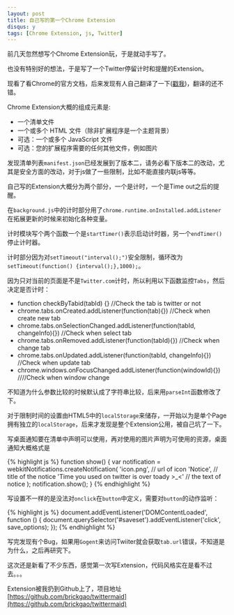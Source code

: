 ```yaml
---
layout: post
title: 自己写的第一个Chrome Extension
disqus: y
tags: [Chrome Extension, js, Twitter]
---
```


前几天忽然想写个Chrome Extension玩，于是就动手写了。

也没有特别好的想法，于是写了一个Twitter停留计时和提醒的Extension。

现看了看Chrome的官方文档，后来发现有人自己翻译了一下([戳我](https://crxdoc-zh.appspot.com/extensions/getstarted.html))，翻译的还不错。

Chrome Extension大概的组成元素是:

*   一个清单文件  
*   一个或多个 HTML 文件（除非扩展程序是一个主题背景）  
*   可选：一个或多个 JavaScript 文件  
*   可选：您的扩展程序需要的任何其他文件，例如图片

发现清单列表`manifest.json`已经发展到了版本二，请务必看下版本二的改动，尤其是安全方面的改动，对于js做了一些限制，比如不能直接内联js等等。

自己写的Extension大概分为两个部分，一个是计时，一个是Time out之后的提醒。

在`background.js`中的计时部分用了`chrome.runtime.onInstalled.addListener`在拓展更新的时候来初始化各种变量。

计时模块写个两个函数一个是`startTimer()`表示启动计时器，另一个`endTimer()`停止计时器。

计时部分因为对`setTimeout("interval();")`安全限制，循环改为`setTimeout(function() {interval();},1000);`。

因为只对当前的页面是不是`Twitter.com`计时，所以利用以下函数监控`Tabs`，然后决定是否计时：

*   function checkByTabid(tabId) {} //Check the tab is twitter or not  
*   chrome.tabs.onCreated.addListener(function(tab){}) //Check when create new tab  
*   chrome.tabs.onSelectionChanged.addListener(function(tabId, changeInfo){}) //Check when select tab  
*   chrome.tabs.onRemoved.addListener(function(tabId){}) //Check when change tab  
*   chrome.tabs.onUpdated.addListener(function(tabId, changeInfo){}) //Check when update tab  
*   chrome.windows.onFocusChanged.addListener(function(windowId){}) ////Check when window change

不知道为什么参数比较的时候默认成了字符串比较，后来用`parseInt`函数修改了下。

对于限制时间的设置由HTML5中的`localStorage`来储存，一开始以为是单个Page拥有独立的`localStorage`，后来才发现是整个Extension公用，被自己坑了一下。

写桌面通知要在清单中声明可以使用，再对使用的图片声明为可使用的资源，桌面通知大概格式是

{% highlight js %}
function show() {
    var notification = webkitNotifications.createNotification(
        'icon.png',  // url of icon
        'Notice',  // title of the notice
        'Time you used on twitter is over toady >_<'  // the text of notice
    );
    notification.show();
}
{% endhighlight %}

写设置不一样的是没法对`onclick`在`button`中定义，需要对`button`的动作监听：

{% highlight js %}
document.addEventListener('DOMContentLoaded', function () {
    document.querySelector('#saveset').addEventListener('click', save_options);
});
{% endhighlight %}

写完发现有个Bug，如果用`Gogent`来访问Twiiter就会获取`tab.url`错误，不知道是为什么，之后再研究下。

这次还是新看了不少东西，感觉第一次写Extension，代码风格实在是看不过去。。。

Extension被我扔到Github上了，项目地址[https://github.com/brickgao/twittermaid](https://github.com/brickgao/twittermaid)
